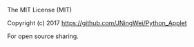 The MIT License (MIT)

Copyright (c) 2017 https://github.com/JNingWei/Python_Applet

For open source sharing.
